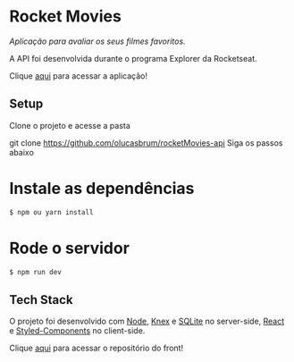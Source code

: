 # Rocket Movies

*Aplicação para avaliar os seus filmes favoritos.*

A API foi desenvolvida durante o programa Explorer da Rocketseat.

Clique [aqui](https://rocketnoteslb.netlify.app/) para acessar a aplicação!

## Setup

Clone o projeto e acesse a pasta

git clone https://github.com/olucasbrum/rocketMovies-api
Siga os passos abaixo

# Instale as dependências

```sh
$ npm ou yarn install
```

# Rode o servidor

```sh
$ npm run dev
```

## Tech Stack
O projeto foi desenvolvido com [Node](https://nodejs.org/en/), [Knex](https://knexjs.org/) e [SQLite](https://www.sqlite.org/index.html) no server-side, [React](https://reactjs.org/) e [Styled-Components](https://styled-components.com/) no client-side.

Clique [aqui](https://github.com/olucasbrum/rocketMovies) para acessar o repositório do front! 



